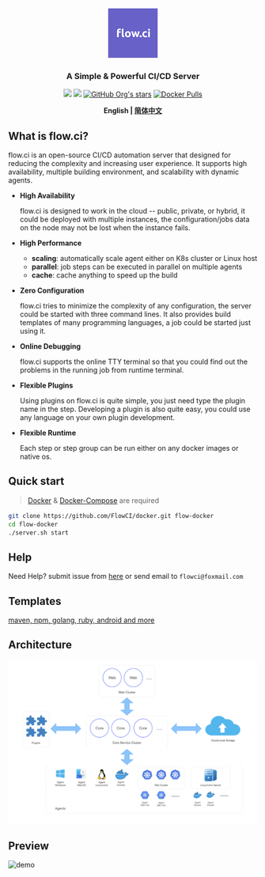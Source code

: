 <h3 align="center">
  <a href="https://flowci.github.io">
    <img src="https://github.com/FlowCI/docs/raw/master/_images/logo.png" alt="Logo" width="100">
  </a>
</h3>

<h3 align="center">A Simple & Powerful CI/CD Server</h3>

<p align="center">
    <a href="https://github.com/FlowCI/docs/blob/master/LICENSE"><img src="https://img.shields.io/github/license/flowci/flow-core-x"></a>
    <a href="https://github.com/FlowCI/flow-core-x/releases/"><img src="https://img.shields.io/github/v/release/flowci/flow-core-x"></a>
    <a href="https://github.com/FlowCI"><img alt="GitHub Org's stars" src="https://img.shields.io/github/stars/flowci"></a>
    <a href="https://hub.docker.com/u/flowci"><img alt="Docker Pulls" src="https://img.shields.io/docker/pulls/flowci/core"></a>
</p>

<div align="center">

**English | [简体中文](cn/README.md)**

</div>

## What is flow.ci?

flow.ci is an open-source CI/CD automation server that designed for reducing the complexity and increasing user experience. It supports high availability, multiple building environment, and scalability with dynamic agents.

- __High Availability__

    flow.ci is designed to work in the cloud -- public, private, or hybrid, it could be deployed with multiple instances, the configuration/jobs data on the node may not be lost when the instance fails.

- __High Performance__

    - __scaling__: automatically scale agent either on K8s cluster or Linux host
    - __parallel__: job steps can be executed in parallel on multiple agents
    - __cache__: cache anything to speed up the build

- __Zero Configuration__

    flow.ci tries to minimize the complexity of any configuration, the server could be started with three command lines. It also provides build templates of many programming languages, a job could be started just using it.

- __Online Debugging__
    
    flow.ci supports the online TTY terminal so that you could find out the problems in the running job from runtime terminal.

- __Flexible Plugins__

    Using plugins on flow.ci is quite simple, you just need type the plugin name in the step. Developing a plugin is also quite easy, you could use any language on your own plugin development. 

- __Flexible Runtime__ 
  
    Each step or step group can be run either on any docker images or native os.

## Quick start

> [Docker](https://docs.docker.com/install/) & [Docker-Compose](https://docs.docker.com/compose/install/) are required

```bash
git clone https://github.com/FlowCI/docker.git flow-docker
cd flow-docker
./server.sh start
```

## Help

Need Help? submit issue from [here](https://github.com/FlowCI/docs/issues) or send email to `flowci@foxmail.com`


## Templates

[maven, npm, golang, ruby, android and more](https://github.com/FlowCI/templates)


## Architecture

![architecture](/_images/architecture.png)

## Preview

![demo](/_images/demo.gif)
